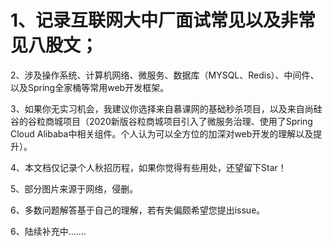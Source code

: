 # 1、记录互联网大中厂面试常见以及非常见八股文；

2、涉及操作系统、计算机网络、微服务、数据库（MYSQL、Redis）、中间件、以及Spring全家桶等常用web开发框架。

3、如果你无实习机会，我建议你选择来自慕课网的基础秒杀项目，以及来自尚硅谷的谷粒商城项目（2020新版谷粒商城项目引入了微服务治理、使用了Spring Cloud Alibaba中相关组件。个人认为可以全方位的加深对web开发的理解以及提升）。

4、本文档仅记录个人秋招历程，如果你觉得有些用处，还望留下Star！

5、部分图片来源于网络，侵删。

6、多数问题解答基于自己的理解，若有失偏颇希望您提出issue。

6、陆续补充中.......
